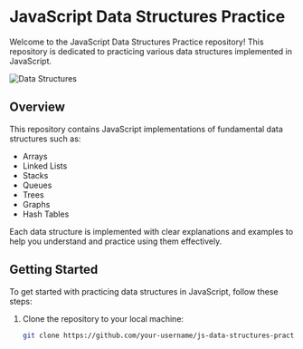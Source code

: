 # JavaScript Data Structures Practice

Welcome to the JavaScript Data Structures Practice repository! This repository is dedicated to practicing various data structures implemented in JavaScript.

![Data Structures](https://www.google.com/url?sa=i&url=https%3A%2F%2Fgiphy.com%2Fstickers%2FSiemensHealthineers-data-big-rubiscube-IUNycHoVqvLDowiiam&psig=AOvVaw0my-IsdS3lDjG4jcuXw9Uz&ust=1708219688518000&source=images&cd=vfe&opi=89978449&ved=0CBIQjRxqFwoTCMidgrCcsYQDFQAAAAAdAAAAABAQ.gif)

## Overview

This repository contains JavaScript implementations of fundamental data structures such as:

- Arrays
- Linked Lists
- Stacks
- Queues
- Trees
- Graphs
- Hash Tables

Each data structure is implemented with clear explanations and examples to help you understand and practice using them effectively.

## Getting Started

To get started with practicing data structures in JavaScript, follow these steps:

1. Clone the repository to your local machine:

   ```bash
   git clone https://github.com/your-username/js-data-structures-practice.git
